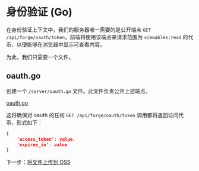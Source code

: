 # 身份验证 (Go)


在身份验证上下文中，我们的服务器唯一需要的是公开端点 `GET /api/forge/oauth/token`，前端将使用该端点来请求范围为 `viewables:read` 的代币，以便能够在浏览器中显示可查看内容。

为此，我们只需要一个文件。

## oauth.go

创建一个 `/server/oauth.go` 文件。此文件负责公开上述端点。 

[oauth.go](_snippets/viewmodels/go/oauth.go ':include :type=code go')

这将确保对 oauth 的任何 `GET /api/forge/oauth/token` 调用都将返回访问代币，形式如下：

```json
{
	'access_token': value, 
	'expires_in': value
}
```

下一步：[将文件上传到 OSS](/zh-CN/datamanagement/oss/)